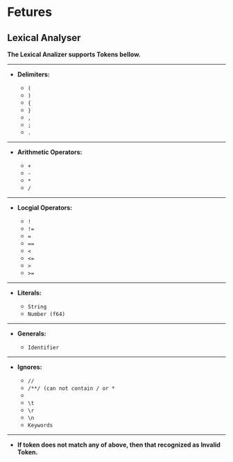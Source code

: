 # Fetures

## Lexical Analyser

**The Lexical Analizer supports Tokens bellow.**

---

- **Delimiters:**

  - `(`
  - `)`
  - `{`
  - `}`
  - `,`
  - `;`
  - `.`

---

- **Arithmetic Operators:**

  - `+`
  - `-`
  - `*`
  - `/`

---

- **Locgial Operators:**

  - `!`
  - `!=`
  - `=`
  - `==`
  - `<`
  - `<=`
  - `>`
  - `>=`

---

- **Literals:**

  - `String`
  - `Number (f64)`

---

- **Generals:**

  - `Identifier`

---

- **Ignores:**

  - `//`
  - `/**/ (can not contain / or *`
  - ` `
  - `\t`
  - `\r`
  - `\n`
  - `Keywords`

---

- **If token does not match any of above, then that recognized as Invalid Token.**
